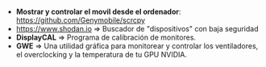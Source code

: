 * **Mostrar y controlar el movil desde el ordenador**: https://github.com/Genymobile/scrcpy
* https://www.shodan.io => Buscador de "dispositivos" con baja seguridad 
* **DisplayCAL** => Programa de calibración de monitores.
* **GWE** =>  Una utilidad gráfica para monitorear y controlar los ventiladores, el overclocking y la temperatura de tu GPU NVIDIA.
